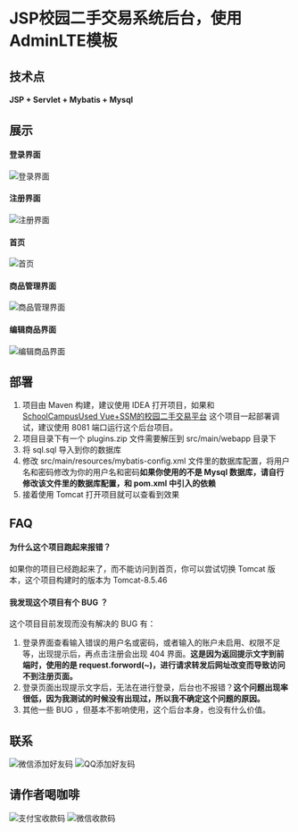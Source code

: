 # JSP校园二手交易系统后台，使用AdminLTE模板
## 技术点
#### JSP + Servlet + Mybatis + Mysql
## 展示
#### 登录界面
![登录界面](https://github.com/jdassd/imgRepository/blob/master/TIM%E6%88%AA%E5%9B%BE20191220192109.png)
#### 注册界面
![注册界面](https://github.com/jdassd/imgRepository/blob/master/TIM%E6%88%AA%E5%9B%BE20191220192137.png)
#### 首页
![首页](https://github.com/jdassd/imgRepository/blob/master/TIM%E6%88%AA%E5%9B%BE20191220192240.png)
#### 商品管理界面
![商品管理界面](https://github.com/jdassd/imgRepository/blob/master/TIM%E6%88%AA%E5%9B%BE20191220192329.png)
#### 编辑商品界面
![编辑商品界面](https://github.com/jdassd/imgRepository/blob/master/TIM%E6%88%AA%E5%9B%BE20191220192421.png)
## 部署
1. 项目由 Maven 构建，建议使用 IDEA 打开项目，如果和 [SchoolCampusUsed Vue+SSM的校园二手交易平台](https://github.com/jdassd/SchoolCampusUsed) 这个项目一起部署调试，建议使用 8081 端口运行这个后台项目。
2. 项目目录下有一个 plugins.zip 文件需要解压到 src/main/webapp 目录下
3. 将 sql.sql 导入到你的数据库
4. 修改 src/main/resources/mybatis-config.xml 文件里的数据库配置，将用户名和密码修改为你的用户名和密码**如果你使用的不是 Mysql 数据库，请自行修改该文件里的数据库配置，和 pom.xml 中引入的依赖**
5. 接着使用 Tomcat 打开项目就可以查看到效果

## FAQ
#### 为什么这个项目跑起来报错？
如果你的项目已经跑起来了，而不能访问到首页，你可以尝试切换 Tomcat 版本，这个项目构建时的版本为 Tomcat-8.5.46
#### 我发现这个项目有个 BUG ？
这个项目目前发现而没有解决的 BUG 有：
1. 登录界面查看输入错误的用户名或密码，或者输入的账户未启用、权限不足等，出现提示后，再点击注册会出现 404 界面。**这是因为返回提示文字到前端时，使用的是 request.forword(~)，进行请求转发后网址改变而导致访问不到注册页面。**
2. 登录页面出现提示文字后，无法在进行登录，后台也不报错？**这个问题出现率很低，因为我测试的时候没有出现过，所以我不确定这个问题的原因。**
3. 其他一些 BUG ，但基本不影响使用，这个后台本身，也没有什么价值。

## 联系
![微信添加好友码](https://github.com/jdassd/imgRepository/blob/master/%E6%B7%BB%E5%8A%A0%E5%BE%AE%E4%BF%A1%E5%A5%BD%E5%8F%8B%E7%A0%81.jpg)
![QQ添加好友码](https://github.com/jdassd/imgRepository/blob/master/%E6%B7%BB%E5%8A%A0QQ%E5%A5%BD%E5%8F%8B%E7%A0%81.jpg)


## 请作者喝咖啡
![支付宝收款码](https://github.com/jdassd/imgRepository/blob/master/%E6%94%AF%E4%BB%98%E5%AE%9D%E6%94%B6%E6%AC%BE%E7%A0%81.jpg)
![微信收款码](https://github.com/jdassd/imgRepository/blob/master/%E5%BE%AE%E4%BF%A1%E6%94%B6%E6%AC%BE%E7%A0%81.jpg)
